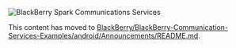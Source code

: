 ![BlackBerry Spark Communications Services](https://developer.blackberry.com/files/bbm-enterprise/documents/guide/resources/images/bnr-bbm-enterprise-sdk-title.png)

This content has moved to [BlackBerry/BlackBerry-Communication-Services-Examples/android/Announcements/README.md](https://github.com/blackberry/BlackBerry-Communication-Services-Examples/blob/master/android/Announcements/README.md).
